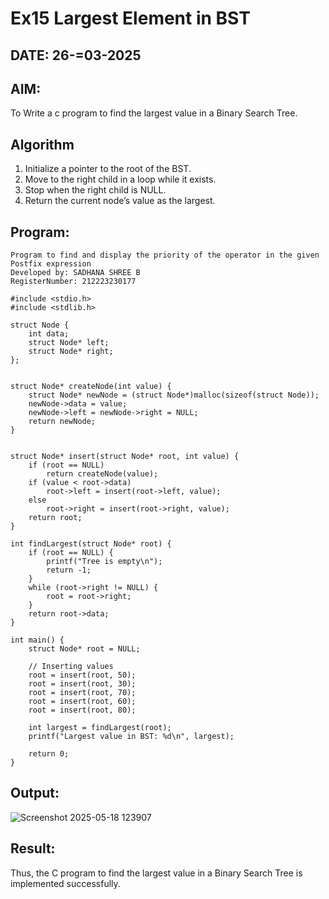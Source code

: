 # Ex15 Largest Element in BST
## DATE: 26-=03-2025
## AIM:
To Write a c program to find the largest value in a Binary Search Tree.

## Algorithm
1. Initialize a pointer to the root of the BST.
2. Move to the right child in a loop while it exists.
3. Stop when the right child is NULL.
4. Return the current node’s value as the largest.   

## Program:

```
Program to find and display the priority of the operator in the given Postfix expression
Developed by: SADHANA SHREE B 
RegisterNumber: 212223230177

#include <stdio.h>
#include <stdlib.h>

struct Node {
    int data;
    struct Node* left;
    struct Node* right;
};


struct Node* createNode(int value) {
    struct Node* newNode = (struct Node*)malloc(sizeof(struct Node));
    newNode->data = value;
    newNode->left = newNode->right = NULL;
    return newNode;
}


struct Node* insert(struct Node* root, int value) {
    if (root == NULL)
        return createNode(value);
    if (value < root->data)
        root->left = insert(root->left, value);
    else
        root->right = insert(root->right, value);
    return root;
}

int findLargest(struct Node* root) {
    if (root == NULL) {
        printf("Tree is empty\n");
        return -1;
    }
    while (root->right != NULL) {
        root = root->right;
    }
    return root->data;
}

int main() {
    struct Node* root = NULL;

    // Inserting values
    root = insert(root, 50);
    root = insert(root, 30);
    root = insert(root, 70);
    root = insert(root, 60);
    root = insert(root, 80);

    int largest = findLargest(root);
    printf("Largest value in BST: %d\n", largest);

    return 0;
}

```

## Output:

![Screenshot 2025-05-18 123907](https://github.com/user-attachments/assets/6ae2656e-bc5a-4cc1-a29a-707552ec0505)


## Result:
Thus, the C program to find the largest value in a Binary Search Tree is implemented successfully.
